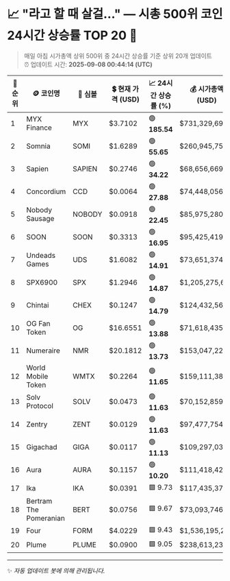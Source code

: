 
# 📈 "라고 할 때 살걸..." — 시총 500위 코인 24시간 상승률 TOP 20 🚀

> 매일 아침 시가총액 상위 500위 중 24시간 상승률 기준 상위 20개 업데이트  
> ⏰ 업데이트 시간: **2025-09-08 00:44:14 (UTC)**

| 🔢 순위 | 🪙 코인명 | 🔣 심볼 | 💲 현재 가격 (USD) | 📈 24시간 상승률 (%) | 💰 시가총액 (USD) | 🔄 24시간 거래량 (USD) | 🔢 유통 공급량 |
|--------|----------|--------|-------------------|--------------------|--------------------|-----------------------|-------------------|
| 1 | MYX Finance | MYX | $3.7102 | 🟢 **185.54** | $731,329,698 | $339,019,194 | 197,111,680 |
| 2 | Somnia | SOMI | $1.6289 | 🟢 **55.65** | $260,945,756 | $1,129,005,319 | 160,200,000 |
| 3 | Sapien | SAPIEN | $0.2746 | 🟢 **34.22** | $68,656,669 | $109,017,629 | 250,000,000 |
| 4 | Concordium | CCD | $0.0064 | 🟢 **27.88** | $74,448,056 | $1,010,697 | 11,647,410,557 |
| 5 | Nobody Sausage | NOBODY | $0.0918 | 🟢 **22.45** | $85,975,280 | $5,138,540 | 936,066,324 |
| 6 | SOON | SOON | $0.3313 | 🟢 **16.95** | $95,425,419 | $31,168,936 | 287,994,823 |
| 7 | Undeads Games | UDS | $1.6082 | 🟢 **14.91** | $73,651,374 | $1,065,130 | 45,798,006 |
| 8 | SPX6900 | SPX | $1.2946 | 🟢 **14.87** | $1,205,275,608 | $29,624,771 | 930,993,090 |
| 9 | Chintai | CHEX | $0.1247 | 🟢 **14.79** | $124,432,562 | $1,820,812 | 997,970,324 |
| 10 | OG Fan Token | OG | $16.6551 | 🟢 **13.88** | $71,618,435 | $26,344,060 | 4,300,096 |
| 11 | Numeraire | NMR | $20.1812 | 🟢 **13.73** | $153,047,226 | $401,173,336 | 7,583,659 |
| 12 | World Mobile Token | WMTX | $0.2264 | 🟢 **11.65** | $159,111,384 | $3,242,037 | 702,774,077 |
| 13 | Solv Protocol | SOLV | $0.0473 | 🟢 **11.63** | $70,152,859 | $35,912,053 | 1,482,600,000 |
| 14 | Zentry | ZENT | $0.0129 | 🟢 **11.63** | $97,477,754 | $648,893,016 | 7,584,612,052 |
| 15 | Gigachad | GIGA | $0.0117 | 🟢 **11.13** | $109,297,030 | $6,804,738 | 9,302,411,888 |
| 16 | Aura | AURA | $0.1157 | 🟢 **10.20** | $111,418,428 | $21,295,426 | 963,288,620 |
| 17 | Ika | IKA | $0.0391 | 🟩 9.73 | $117,435,370 | $10,614,252 | 3,000,000,000 |
| 18 | Bertram The Pomeranian | BERT | $0.0756 | 🟩 9.67 | $73,093,746 | $5,368,824 | 966,749,338 |
| 19 | Four | FORM | $4.0229 | 🟩 9.43 | $1,536,195,220 | $50,931,627 | 381,867,255 |
| 20 | Plume | PLUME | $0.0900 | 🟩 9.05 | $238,613,231 | $62,899,730 | 2,650,000,000 |

---

✨ *자동 업데이트 봇에 의해 관리됩니다.*
